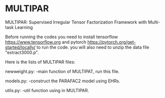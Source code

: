 # MULTIPAR
MULTIPAR: Supervised Irregular Tensor Factorization Framework with Multi-task Learning

Before running the codes you need to install tensorflow https://www.tensorflow.org and pytorch https://pytorch.org/get-started/locally/ to run the code. 
you will also need to unzip the data file "extract3000.p".

Here is the lists of MULTIPAR files:

newweight.py: -main function of MULTIPAT, run this file.

models.py: -construct the PARAFAC2 model using EHRs.

utils.py: -util function using in MULTIPAR.
